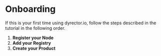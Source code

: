 # Onboarding

If this is your first time using dyrector.io, follow the steps described in the tutorial in the following order.

1. **Register your Node**
2. **Add your Registry**
3. **Create your Product**
